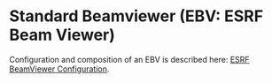 # Standard Beamviewer (EBV: ESRF Beam Viewer)

Configuration and composition of an EBV is described
here: [ESRF BeamViewer Configuration](config_beamviewer.md).

